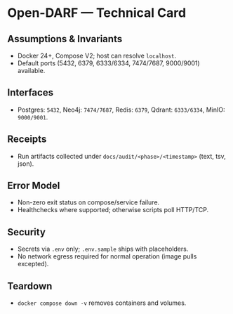# Open-DARF — Technical Card

## Assumptions & Invariants
- Docker 24+, Compose V2; host can resolve `localhost`.
- Default ports (5432, 6379, 6333/6334, 7474/7687, 9000/9001) available.

## Interfaces
- Postgres: `5432`, Neo4j: `7474/7687`, Redis: `6379`, Qdrant: `6333/6334`, MinIO: `9000/9001`.

## Receipts
- Run artifacts collected under `docs/audit/<phase>/<timestamp>` (text, tsv, json).

## Error Model
- Non-zero exit status on compose/service failure.
- Healthchecks where supported; otherwise scripts poll HTTP/TCP.

## Security
- Secrets via `.env` only; `.env.sample` ships with placeholders.
- No network egress required for normal operation (image pulls excepted).

## Teardown
- `docker compose down -v` removes containers and volumes.
